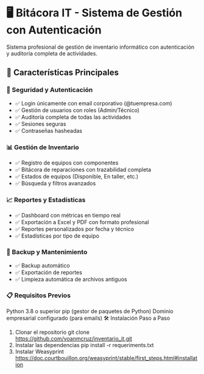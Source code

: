 # 🖥️ Bitácora IT - Sistema de Gestión con Autenticación

Sistema profesional de gestión de inventario informático con autenticación y auditoría completa de actividades.

## 🚀 Características Principales
### 🔐 Seguridad y Autenticación
 - ✅ Login únicamente con email corporativo (@tuempresa.com)
 - ✅ Gestión de usuarios con roles (Admin/Técnico)
 - ✅ Auditoría completa de todas las actividades
 - ✅ Sesiones seguras 
 - ✅ Contraseñas hasheadas 
### 📊 Gestión de Inventario
 - ✅ Registro de equipos con componentes
 - ✅ Bitácora de reparaciones con trazabilidad completa
 - ✅ Estados de equipos (Disponible, En taller, etc.)
 - ✅ Búsqueda y filtros avanzados
### 📈 Reportes y Estadísticas
 - ✅ Dashboard con métricas en tiempo real
 - ✅ Exportación a Excel y PDF con formato profesional
 - ✅ Reportes personalizados por fecha y técnico
 - ✅ Estadísticas por tipo de equipo
### 💾 Backup y Mantenimiento
 - ✅ Backup automático
 - ✅ Exportación de reportes
 - ✅ Limpieza automática de archivos antiguos
### 📋 Requisitos Previos
Python 3.8 o superior
pip (gestor de paquetes de Python)
Dominio empresarial configurado (para emails)
🛠️ Instalación Paso a Paso
1. Clonar el repositorio
git clone https://github.com/yoanmcruz/inventario_it.git
2. Instalar las dependencias 
pip install -r requeriments.txt
3. Instalar Weasyprint
https://doc.courtbouillon.org/weasyprint/stable/first_steps.html#installation

